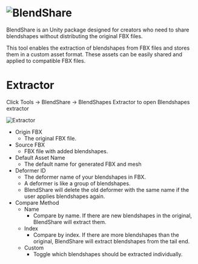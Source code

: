 # ![BlendShare](https://github.com/Tr1turbo/BlendShare/assets/162105654/b293cfd1-5cb8-4adb-9076-3fcee32c1913)

BlendShare is an Unity package designed for creators who need to share blendshapes without distributing the original FBX files.

This tool enables the extraction of blendshapes from FBX files and stores them in a custom asset format.
These assets can be easily shared and applied to compatible FBX files.


# Extractor
Click Tools -> BlendShare -> BlendShapes Extractor to open Blendshapes extractor

![Extractor](https://github.com/Tr1turbo/BlendShare/assets/162105654/add3a722-c04f-4773-bce7-6221b9fb994c)
- Origin FBX
    - The original FBX file.
- Source FBX
    - FBX file with added blendshapes.
- Default Asset Name
    - The default name for generated FBX and mesh
- Deformer ID
    - The deformer name of your blendshapes in FBX.
    - A deformer is like a group of blendshapes.
    - BlendShare will delete the old deformer with the same name if the user applies blendshapes again.
- Compare Method
    - Name
        - Compare by name. If there are new blendshapes in the original, BlendShare will extract them.
    - Index
        - Compare by index. If there are more blendshapes than the original, BlendShare will extract blendshapes from the tail end.
    - Custom
        - Toggle which blendshapes should be extracted individually.
